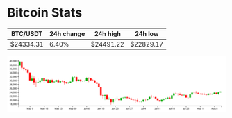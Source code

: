 # Bitcoin Stats

BTC/USDT|24h change|24h high|24h low|
|---|---|---|---|
|$24334.31|6.40%|$24491.22|$22829.17|

<img src="./chart.svg">
